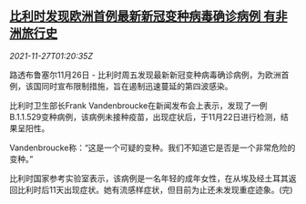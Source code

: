 <!--1637976664000-->
[比利时发现欧洲首例最新新冠变种病毒确诊病例 有非洲旅行史](https://cn.reuters.com/article/belgium-new-covid-variant-1127-idCNKBS2IC01P)
------

<div><i>2021-11-27T01:20:35Z</i></div><p>路透布鲁塞尔11月26日 - 比利时周五发现最新新冠变种病毒确诊病例，为欧洲首例，该国同时宣布限制措施，旨在遏制迅速蔓延的第四波感染。</p><p>比利时卫生部长Frank Vandenbroucke在新闻发布会上表示，发现了一例B.1.1.529变种病例，该病例未接种疫苗，出现症状后，于11月22日进行检测，结果呈阳性。</p><p>Vandenbroucke称：“这是一个可疑的变种。我们不知道它是否是一个非常危险的变种。”</p><p>比利时国家参考实验室表示，该病例是一名年轻的成年女性，在从埃及经土耳其返回比利时后11天出现症状。她有流感样症状，但目前为止还未发现重症迹象。(完)</p>
